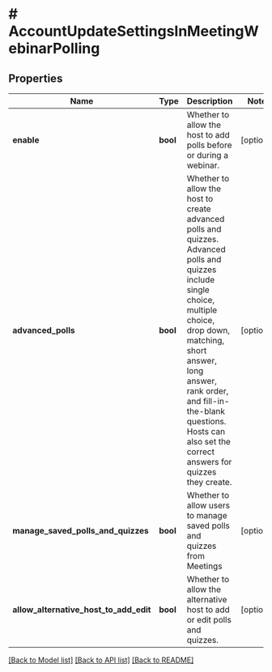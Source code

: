 # # AccountUpdateSettingsInMeetingWebinarPolling

## Properties

Name | Type | Description | Notes
------------ | ------------- | ------------- | -------------
**enable** | **bool** | Whether to allow the host to add polls before or during a webinar. | [optional]
**advanced_polls** | **bool** | Whether to allow the host to create advanced polls and quizzes. Advanced polls and quizzes include single choice, multiple choice, drop down, matching, short answer, long answer, rank order, and fill-in-the-blank questions. Hosts can also set the correct answers for quizzes they create. | [optional]
**manage_saved_polls_and_quizzes** | **bool** | Whether to allow users to manage saved polls and quizzes from Meetings | [optional]
**allow_alternative_host_to_add_edit** | **bool** | Whether to allow the alternative host to add or edit polls and quizzes. | [optional]

[[Back to Model list]](../../README.md#models) [[Back to API list]](../../README.md#endpoints) [[Back to README]](../../README.md)
